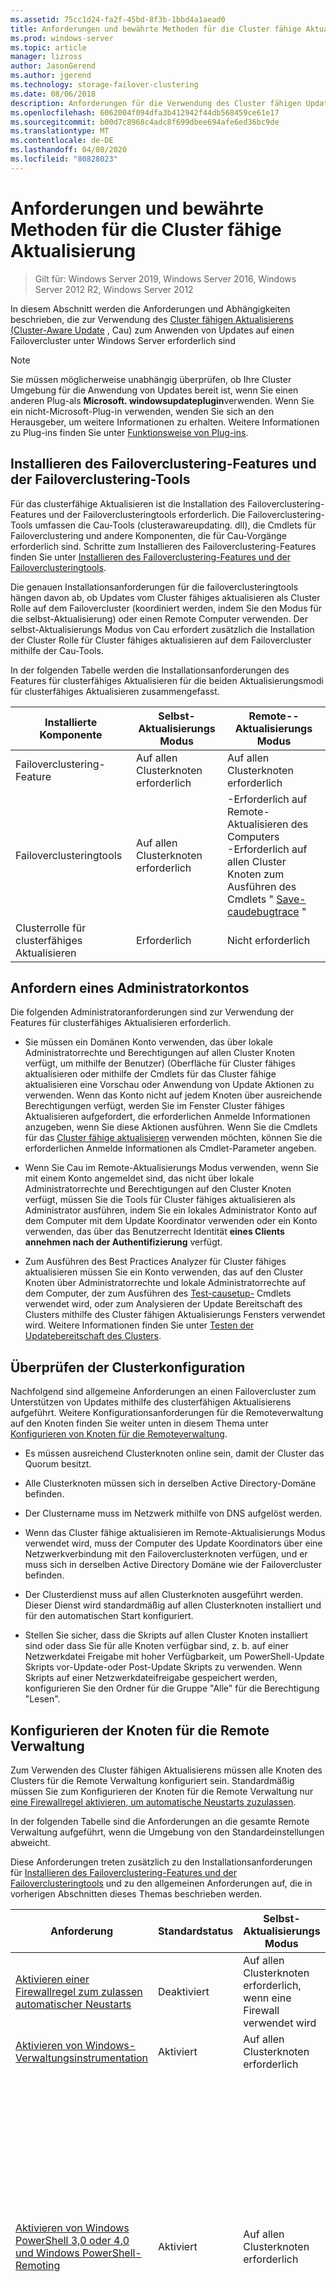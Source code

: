 ```yaml
---
ms.assetid: 75cc1d24-fa2f-45bd-8f3b-1bbd4a1aead0
title: Anforderungen und bewährte Methoden für die Cluster fähige Aktualisierung
ms.prod: windows-server
ms.topic: article
manager: lizross
author: JasonGerend
ms.author: jgerend
ms.technology: storage-failover-clustering
ms.date: 08/06/2018
description: Anforderungen für die Verwendung des Cluster fähigen Updates zum Installieren von Updates auf Clustern, auf denen Windows Server ausgeführt wird.
ms.openlocfilehash: 6062004f094dfa3b412942f44db568459ce61e17
ms.sourcegitcommit: b00d7c8968c4adc8f699dbee694afe6ed36bc9de
ms.translationtype: MT
ms.contentlocale: de-DE
ms.lasthandoff: 04/08/2020
ms.locfileid: "80828023"
---
```

# <a name="cluster-aware-updating-requirements-and-best-practices"></a>Anforderungen und bewährte Methoden für die Cluster fähige Aktualisierung

>Gilt für: Windows Server 2019, Windows Server 2016, Windows Server 2012 R2, Windows Server 2012

In diesem Abschnitt werden die Anforderungen und Abhängigkeiten beschrieben, die zur Verwendung des [Cluster fähigen Aktualisierens (Cluster-Aware Update](cluster-aware-updating.md) , Cau) zum Anwenden von Updates auf einen Failovercluster unter Windows Server erforderlich sind

> [!NOTE]  
> Sie müssen möglicherweise unabhängig überprüfen, ob Ihre Cluster Umgebung für die Anwendung von Updates bereit ist, wenn Sie einen anderen Plug\-als **Microsoft. windowsupdateplugin**verwenden. Wenn Sie ein nicht\-Microsoft-Plug\-in verwenden, wenden Sie sich an den Herausgeber, um weitere Informationen zu erhalten. Weitere Informationen zu Plug\-ins finden Sie unter [Funktionsweise von Plug\-ins](cluster-aware-updating-plug-ins.md).   

## <a name="install-the-failover-clustering-feature-and-the-failover-clustering-tools"></a><a name="BKMK_REQ_CLUS"></a>Installieren des Failoverclustering-Features und der Failoverclustering-Tools  
Für das clusterfähige Aktualisieren ist die Installation des Failoverclustering-Features und der Failoverclusteringtools erforderlich. Die Failoverclustering-Tools umfassen die Cau-Tools \(clusterawareupdating. dll\), die Cmdlets für Failoverclustering und andere Komponenten, die für Cau-Vorgänge erforderlich sind. Schritte zum Installieren des Failoverclustering-Features finden Sie unter [Installieren des Failoverclustering-Features und der Failoverclusteringtools](create-failover-cluster.md#install-the-failover-clustering-feature).  

Die genauen Installationsanforderungen für die failoverclusteringtools hängen davon ab, ob Updates vom Cluster fähiges aktualisieren als Cluster Rolle auf dem Failovercluster \(koordiniert werden, indem Sie den Modus für die selbst\-Aktualisierung\) oder einen Remote Computer verwenden. Der selbst\-Aktualisierungs Modus von Cau erfordert zusätzlich die Installation der Cluster Rolle für Cluster fähiges aktualisieren auf dem Failovercluster mithilfe der Cau-Tools.    

In der folgenden Tabelle werden die Installationsanforderungen des Features für clusterfähiges Aktualisieren für die beiden Aktualisierungsmodi für clusterfähiges Aktualisieren zusammengefasst.  

|Installierte Komponente|Selbst\-Aktualisierungs Modus|Remote\--Aktualisierungs Modus|  
|-----------------------|-----------------------|-------------------------|  
|Failoverclustering-Feature|Auf allen Clusterknoten erforderlich|Auf allen Clusterknoten erforderlich|  
|Failoverclusteringtools|Auf allen Clusterknoten erforderlich|-Erforderlich auf Remote\-Aktualisieren des Computers<br />-Erforderlich auf allen Cluster Knoten zum Ausführen des Cmdlets " [Save-caudebugtrace](https://docs.microsoft.com/powershell/module/clusterawareupdating/Save-CauDebugTrace?view=win10-ps) "|  
|Clusterrolle für clusterfähiges Aktualisieren|Erforderlich|Nicht erforderlich|  

## <a name="obtain-an-administrator-account"></a>Anfordern eines Administratorkontos  
Die folgenden Administratoranforderungen sind zur Verwendung der Features für clusterfähiges Aktualisieren erforderlich.  

-   Sie müssen ein Domänen Konto verwenden, das über lokale Administratorrechte und Berechtigungen auf allen Cluster Knoten verfügt, um mithilfe der Benutzer\) \(Oberfläche für Cluster fähiges aktualisieren oder mithilfe der Cmdlets für das Cluster fähige aktualisieren eine Vorschau oder Anwendung von Update Aktionen zu verwenden. Wenn das Konto nicht auf jedem Knoten über ausreichende Berechtigungen verfügt, werden Sie im Fenster Cluster fähiges Aktualisieren aufgefordert, die erforderlichen Anmelde Informationen anzugeben, wenn Sie diese Aktionen ausführen. Wenn Sie die Cmdlets für das [Cluster fähige aktualisieren](https://docs.microsoft.com/powershell/module/clusterawareupdating/?view=win10-ps) verwenden möchten, können Sie die erforderlichen Anmelde Informationen als Cmdlet-Parameter angeben.  

-   Wenn Sie Cau im Remote\-Aktualisierungs Modus verwenden, wenn Sie mit einem Konto angemeldet sind, das nicht über lokale Administratorrechte und Berechtigungen auf den Cluster Knoten verfügt, müssen Sie die Tools für Cluster fähiges aktualisieren als Administrator ausführen, indem Sie ein lokales Administrator Konto auf dem Computer mit dem Update Koordinator verwenden oder ein Konto verwenden, das über das Benutzerrecht Identität **eines Clients annehmen nach der Authentifizierung** verfügt. 

-   Zum Ausführen des Best Practices Analyzer für Cluster fähiges aktualisieren müssen Sie ein Konto verwenden, das auf den Cluster Knoten über Administratorrechte und lokale Administratorrechte auf dem Computer, der zum Ausführen des [Test-causetup-](https://docs.microsoft.com/powershell/module/clusterawareupdating/Test-CauSetup?view=win10-ps) Cmdlets verwendet wird, oder zum Analysieren der Update Bereitschaft des Clusters mithilfe des Cluster fähigen Aktualisierungs Fensters verwendet wird. Weitere Informationen finden Sie unter [Testen der Updatebereitschaft des Clusters](#BKMK_BPA).  

## <a name="verify-the-cluster-configuration"></a>Überprüfen der Clusterkonfiguration  
Nachfolgend sind allgemeine Anforderungen an einen Failovercluster zum Unterstützen von Updates mithilfe des clusterfähigen Aktualisierens aufgeführt. Weitere Konfigurationsanforderungen für die Remoteverwaltung auf den Knoten finden Sie weiter unten in diesem Thema unter [Konfigurieren von Knoten für die Remoteverwaltung](#BKMK_NODE_CONFIG).  

-   Es müssen ausreichend Clusterknoten online sein, damit der Cluster das Quorum besitzt.  

-   Alle Clusterknoten müssen sich in derselben Active Directory-Domäne befinden.  

-   Der Clustername muss im Netzwerk mithilfe von DNS aufgelöst werden.  

-   Wenn das Cluster fähige aktualisieren im Remote\-Aktualisierungs Modus verwendet wird, muss der Computer des Update Koordinators über eine Netzwerkverbindung mit den Failoverclusterknoten verfügen, und er muss sich in derselben Active Directory Domäne wie der Failovercluster befinden.  

-   Der Clusterdienst muss auf allen Clusterknoten ausgeführt werden. Dieser Dienst wird standardmäßig auf allen Clusterknoten installiert und für den automatischen Start konfiguriert.  

-   Stellen Sie sicher, dass die Skripts auf allen Cluster Knoten installiert sind oder dass Sie für alle Knoten verfügbar sind, z. b. auf einer Netzwerkdatei Freigabe mit hoher Verfügbarkeit, um PowerShell-Update Skripts vor\-Update-oder Post\-Update Skripts zu verwenden. Wenn Skripts auf einer Netzwerkdateifreigabe gespeichert werden, konfigurieren Sie den Ordner für die Gruppe "Alle" für die Berechtigung "Lesen".  

## <a name="configure-the-nodes-for-remote-management"></a><a name="BKMK_NODE_CONFIG"></a>Konfigurieren der Knoten für die Remote Verwaltung  
Zum Verwenden des Cluster fähigen Aktualisierens müssen alle Knoten des Clusters für die Remote Verwaltung konfiguriert sein. Standardmäßig müssen Sie zum Konfigurieren der Knoten für die Remote Verwaltung nur [eine Firewallregel aktivieren, um automatische Neustarts zuzulassen](#BKMK_FW). 

In der folgenden Tabelle sind die Anforderungen an die gesamte Remote Verwaltung aufgeführt, wenn die Umgebung von den Standardeinstellungen abweicht.

Diese Anforderungen treten zusätzlich zu den Installationsanforderungen für [Installieren des Failoverclustering-Features und der Failoverclusteringtools](#BKMK_REQ_CLUS) und zu den allgemeinen Anforderungen auf, die in vorherigen Abschnitten dieses Themas beschrieben werden.  

|Anforderung|Standardstatus|Selbst\-Aktualisierungs Modus|Remote\--Aktualisierungs Modus|  
|---------------|---|-----------------------|-------------------------|  
|[Aktivieren einer Firewallregel zum zulassen automatischer Neustarts](#BKMK_FW)|Deaktiviert|Auf allen Clusterknoten erforderlich, wenn eine Firewall verwendet wird|Auf allen Clusterknoten erforderlich, wenn eine Firewall verwendet wird|  
|[Aktivieren von Windows-Verwaltungsinstrumentation](#BKMK_WMI)|Aktiviert|Auf allen Clusterknoten erforderlich|Auf allen Clusterknoten erforderlich|  
|[Aktivieren von Windows PowerShell 3,0 oder 4,0 und Windows PowerShell-Remoting](#BKMK_PS)|Aktiviert|Auf allen Clusterknoten erforderlich|Auf allen Clusterknoten muss Folgendes ausgeführt werden:<p>-Das [Save-caudebugtrace](https://docs.microsoft.com/powershell/module/clusterawareupdating/Save-CauDebugTrace?view=win10-ps) -Cmdlet<br />-PowerShell Pre\-Update-und Post\-Update Skripts während einer Update Laufzeit<br />-Tests der Update Bereitschaft des Clusters mithilfe des Cluster fähigen Aktualisierungs Fensters oder des Windows PowerShell-Cmdlets " [Test\-causetup](https://docs.microsoft.com/powershell/module/clusterawareupdating/Test-CauSetup?view=win10-ps) "|  
|[Installieren von .NET Framework 4,6 oder 4,5](#BKMK_NET)|Aktiviert|Auf allen Clusterknoten erforderlich|Auf allen Clusterknoten muss Folgendes ausgeführt werden:<p>-Das [Save-caudebugtrace](https://docs.microsoft.com/powershell/module/clusterawareupdating/Save-CauDebugTrace?view=win10-ps) -Cmdlet<br />-PowerShell Pre\-Update-und Post\-Update Skripts während einer Update Laufzeit<br />-Tests der Update Bereitschaft des Clusters mithilfe des Cluster fähigen Aktualisierungs Fensters oder des Windows PowerShell-Cmdlets " [Test\-causetup](https://docs.microsoft.com/powershell/module/clusterawareupdating/Test-CauSetup?view=win10-ps) "|  

### <a name="enable-a-firewall-rule-to-allow-automatic-restarts"></a><a name="BKMK_FW"></a>Aktivieren einer Firewallregel zum zulassen automatischer Neustarts  
Um automatische Neustarts nach dem Anwenden von Updates zuzulassen \(wenn die Installation eines Updates einen Neustart erfordert\), wenn die Windows-Firewall oder eine nicht\-Microsoft-Firewall auf den Cluster Knoten verwendet wird, muss auf jedem Knoten, der folgenden Datenverkehr zulässt, eine Firewallregel aktiviert werden:  

-   Protokoll: TCP  

-   Richtung: Eingehend  

-   Programm: wininit.exe  

-   Ports: Dynamische RPC-Ports  

-   Profil: Domäne  

Wenn die Windows-Firewall auf den Clusterknoten verwendet wird, können Sie dazu die Regelgruppe **Remotecomputer herunterfahren** der Windows-Firewall auf den einzelnen Clusterknoten aktivieren. Wenn Sie das Fenster für die Cluster fähige Aktualisierung zum Anwenden von Updates und zum Konfigurieren der Optionen für die selbst\-Aktualisierung verwenden, wird die Regelgruppe **Remote Computer herunter** fahren der Windows-Firewall automatisch auf den einzelnen Cluster Knoten aktiviert.  

> [!NOTE]  
> Die Regelgruppe **Remote Shutdown** der Windows-Firewall kann nicht aktiviert werden, wenn sie mit Gruppenrichtlinieneinstellungen in Konflikt steht, die für die Windows-Firewall konfiguriert sind.    

Die Firewallregelgruppe **Remote Shutdown** wird auch durch Angeben des **– enablefirewallrules** -Parameters aktiviert, wenn die folgenden Cmdlets für Cluster fähiges aktualisieren ausgeführt werden: [Add-cauclusterrole](https://docs.microsoft.com/powershell/module/clusterawareupdating/Add-CauClusterRole?view=win10-ps), [Aufruf-caurun](https://docs.microsoft.com/powershell/module/clusterawareupdating/Invoke-CauRun?view=win10-ps)und [setcauclusterrole](https://docs.microsoft.com/powershell/module/clusterawareupdating/Set-CauClusterRole?view=win10-ps).  

Das folgende PowerShell-Beispiel zeigt eine zusätzliche Methode zum Aktivieren automatischer Neustarts auf einem Cluster Knoten.  

```PowerShell  
Set-NetFirewallRule -Group "@firewallapi.dll,-36751" -Profile Domain -Enabled true  
```  

### <a name="enable-windows-management-instrumentation-wmi"></a><a name="BKMK_WMI"></a>Windows-Verwaltungsinstrumentation aktivieren (WMI) 
Alle Cluster Knoten müssen mit Windows-Verwaltungsinstrumentation \(WMI-\)für die Remote Verwaltung konfiguriert werden. Dieses Verhalten ist standardmäßig aktiviert.  

Gehen Sie wie folgt vor, um die Remoteverwaltung manuell zu aktivieren:  

1.  Starten Sie in der Konsole "Dienste" den Dienst **Windows-Remoteverwaltung**, und legen Sie für den Starttyp **Automatisch** fest.  

2.  Führen Sie das [Set-wsmanquickconfig-](https://docs.microsoft.com/powershell/module/Microsoft.WsMan.Management/Set-WSManQuickConfig?view=powershell-6) Cmdlet aus, oder führen Sie den folgenden Befehl an einer Eingabeaufforderung mit erhöhten Rechten aus:  

    ```PowerShell  
    winrm quickconfig -q  
    ```  

Zur Unterstützung von WMI-Remoting muss die eingehende Firewallregel für **Windows-Remoteverwaltung \(http\-in\)** auf jedem Knoten aktiviert sein, wenn die Windows-Firewall auf den Cluster Knoten verwendet wird.  Diese Regel ist standardmäßig aktiviert.  

### <a name="enable-windows-powershell-and-windows-powershell-remoting"></a><a name="BKMK_PS"></a>Aktivieren von Windows PowerShell und Windows PowerShell-Remoting  
PowerShell muss installiert und aktiviert sein, damit Remote Befehle auf allen Cluster Knoten ausgeführt werden können, um den selbst\-Aktualisierungs Modus und bestimmte Cau-Features im Remote\-Aktualisierungs Modus zu aktivieren. PowerShell ist standardmäßig installiert und für Remoting aktiviert.  

Verwenden Sie eine der folgenden Methoden, um PowerShell-Remoting zu aktivieren:  

-   Führen Sie das Cmdlet [enable-psremoting](https://docs.microsoft.com/powershell/module/Microsoft.PowerShell.Core/Enable-PSRemoting) aus.  

-   Konfigurieren Sie eine Domänen\-Ebene Gruppenrichtlinie Einstellung für Windows-Remoteverwaltung \(WinRM-\).  

Weitere Informationen zum Aktivieren von PowerShell-Remoting finden Sie unter [Informationen zu Remote Anforderungen](https://docs.microsoft.com/powershell/module/microsoft.powershell.core/about/about_remote_requirements?view=powershell-6).  

### <a name="install-net-framework-46-or-45"></a><a name="BKMK_NET"></a>Installieren von .NET Framework 4,6 oder 4,5  
Um den selbst\-Aktualisierungs Modus und bestimmte Cau-Features im Remote\-Aktualisierungs Modus zu aktivieren, muss .NET Framework 4,6 oder .NET Framework 4,5 (auf Windows Server 2012 R2) auf allen Cluster Knoten installiert sein. Standardmäßig ist .NET Framework installiert.  

Verwenden Sie den folgenden Befehl, um .NET Framework 4,6 (oder 4,5) mithilfe von PowerShell zu installieren, wenn er nicht bereits installiert ist:

```PowerShell
Install-WindowsFeature -Name NET-Framework-45-Core
```

## <a name="best-practices-recommendations-for-using-cluster-aware-updating"></a><a name="BKMK_BEST_PRAC"></a>Empfehlungen zu bewährten Methoden für die Verwendung des Cluster fähigen Updates 

### <a name="recommendations-for-applying-microsoft-updates"></a><a name="BKMK_BP_WUA"></a>Empfehlungen zum Anwenden von Microsoft-Updates

Wenn Sie mit der Verwendung von Cau zum Anwenden von Updates mit dem Standard-Plug\-von **Microsoft. windowsupdateplugin** in in einem Cluster beginnen, wird empfohlen, keine anderen Methoden zum Installieren von Software Updates von Microsoft auf den Cluster Knoten zu verwenden.  

> [!CAUTION]  
> Das Kombinieren von Cau mit Methoden zum automatischen Aktualisieren einzelner Knoten \(nach einem festgelegten Zeitplan\) kann zu unvorhersehbaren Ergebnissen führen, einschließlich Dienstunterbrechungen und ungeplanter Ausfallzeiten.  

Es wird empfohlen, diese Richtlinien zu befolgen:  

-   Um die besten Ergebnisse zu erzielen, empfiehlt es sich, dass Sie Einstellungen auf dem Clusterknoten für die automatische Aktualisierung deaktivieren, z. B. über die Einstellungen für automatische Updates in der Systemsteuerung oder über die Einstellungen, die mithilfe der Gruppenrichtlinie konfiguriert werden.  

    > [!CAUTION]  
    > Die automatische Installation von Updates auf den Clusterknoten kann die Installation von Updates durch clusterfähiges Aktualisieren beeinträchtigen und somit beim clusterfähigen Aktualisieren zu Fehlern führen.  

    Die folgenden Einstellungen für automatische Updates sind (sofern erforderlich) mit dem clusterfähigen Aktualisieren kompatibel, da der Administrator die zeitliche Abfolge der Updateinstallation steuern kann.  

    -   Einstellungen zur Benachrichtigung vor dem Herunterladen von Updates und zur Benachrichtigung vor der Installation  

    -   Einstellungen zum automatischen Herunterladen von Updates und zur Benachrichtigung vor der Installation  

    Wenn die Option "Automatische Updates" Updates jedoch zur selben Zeit wie eine Updateausführung für clusterfähiges Aktualisieren herunterlädt, kann die Updateausführung möglicherweise länger dauern.  

-   Konfigurieren Sie kein Update System wie z. b. Windows Server Update Services \(WSUS-\), um Updates automatisch \(auf einem festgelegten Zeitplan\) auf Cluster Knoten anzuwenden.  

-   Alle Clusterknoten müssen einheitlich für die Verwendung derselben Updatequelle konfiguriert sein, z. B. WSUS-Server, Windows-Update oder Microsoft Update.  

-   Schließen Sie Clusterknoten von allen erforderlichen oder automatischen Updates aus, wenn Sie Softwareupdates mithilfe eines Konfigurationsverwaltungssystems auf Computer im Netzwerk anwenden. Beispiele für Konfigurations Verwaltungssysteme sind Microsoft Endpoint Configuration Manager und Microsoft System Center Virtual Machine Manager 2008.  

-   Wenn z. b. interne Software Verteilungs Server \(, die\) zum Speichern und Bereitstellen der Updates verwendet werden, müssen Sie sicherstellen, dass die genehmigten Updates für die Cluster Knoten von diesen Servern korrekt identifiziert werden.  

#### <a name="apply-microsoft-updates-in-branch-office-scenarios"></a><a name="BKMK_PROXY"></a>Anwenden von Microsoft-Updates in Zweigstellen Szenarios  
Wenn Sie in bestimmten Filialszenarien Microsoft-Updates über Microsoft Update oder Windows Update auf Clusterknoten herunterladen möchten, müssen Sie möglicherweise auf jedem Knoten Proxyeinstellungen für das lokale Systemkonto konfigurieren. Dies kann z. B. erforderlich sein, wenn die Filialcluster auf Microsoft Update oder Windows Update zugreifen, um Updates mithilfe eines lokalen Proxyservers herunterzuladen.  

Konfigurieren Sie bei Bedarf die WinHTTP-Proxy Einstellungen auf den einzelnen Knoten, um einen lokalen Proxy Server anzugeben und lokale Adress Ausnahmen \(d. h. eine Umgehungs Liste für lokale Adressen\)zu konfigurieren. Dazu können Sie den folgenden Befehl an einer Eingabeaufforderung mit erhöhten Rechten auf den einzelnen Clusterknoten ausführen:  

```  
netsh winhttp set proxy <ProxyServerFQDN >:<port> "<local>"  
```  

Dabei ist <*proxyserverfqdn*> der voll qualifizierte Domänen Name für den Proxy Server und <*Port*> ist der Port, über den die Kommunikation stattfinden soll (normalerweise Port 443).  

Geben Sie beispielsweise den folgenden Befehl ein, um die WinHTTP-Proxy Einstellungen für das lokale System Konto anzugeben, in dem der Proxy Server *MyProxy.contoso.com*mit Port 443 und lokale Adress Ausnahmen angegeben ist:  

```  
netsh winhttp set proxy MyProxy.CONTOSO.com:443 "<local>"  
```  

### <a name="recommendations-for-using-the-microsofthotfixplugin"></a><a name="BKMK_BP_HF"></a>Empfehlungen für die Verwendung von Microsoft. hotfixplugin  

-   Es wird empfohlen, dass Sie Berechtigungen im Hotfixstammordner und in der Hotfixkonfigurationsdatei konfigurieren, um den Schreibzugriff nur auf lokale Administratoren auf den Computer zu beschränken, die zum Speichern dieser Dateien verwendet werden. Dadurch können Manipulationen an diesen Dateien durch nicht berechtigte Benutzer verhindert werden, die die Funktionalität des Failoverclusters beeinträchtigen könnten, wenn Hotfixes angewendet werden.  

-   Um die Datenintegrität für den Server Message Block \(SMB-\) Verbindungen sicherzustellen, die für den Zugriff auf den hotfixstamm Ordner verwendet werden, sollten Sie die SMB-Verschlüsselung im freigegebenen SMB-Ordner konfigurieren, sofern dies möglich ist. **Microsoft.HotfixPlugin** erfordert, dass die SMB-Signatur oder SMB-Verschlüsselung konfiguriert ist, um die Datenintegrität für SMB-Verbindungen sicherzustellen. 

    Weitere Informationen finden Sie unter [Einschränken des Zugriffs auf den hotfixstamm Ordner und die hotfixkonfigurationsdatei](cluster-aware-updating-plug-ins.md#BKMK_ACL).

### <a name="additional-recommendations"></a>Weitere Empfehlungen  

-   Um Konflikte mit einer Updateausführung für clusterfähiges Aktualisieren zu vermeiden, die möglicherweise für den gleichen Zeitpunkt vorgesehen sind, planen Sie während der geplanten Wartungszeitfenster keine Kennwortänderungen für Clusternamenobjekte und virtuelle Computerobjekte.  

-   Sie sollten die entsprechenden Berechtigungen für Pre\-Update und Post\-Update-Skripts festlegen, die in freigegebenen Netzwerk Ordnern gespeichert werden, um mögliche Manipulationen an diesen Dateien durch nicht autorisierte Benutzer zu verhindern.  

-   Zum Konfigurieren von Cau im selbst\-Aktualisierungs Modus muss ein virtuelles Computer Objekt \(VCO\) für die Cluster Rolle für Cluster fähiges aktualisieren in Active Directory erstellt werden. Dieses Objekt kann durch das clusterfähige Aktualisieren automatisch zu dem Zeitpunkt erstellt werden, zu dem die Clusterrolle für clusterfähiges Aktualisieren hinzugefügt wird, wenn der Failovercluster über die entsprechenden Berechtigungen verfügt. Aufgrund der Sicherheitsrichtlinien in einigen Organisationen ist es möglicherweise erforderlich, das Objekt in Active Directory vorab bereitzustellen. Das entsprechende Verfahren hierfür finden Sie unter [Schritte für die Vorabbereitstellung eines Kontos für eine Clusterrolle](https://docs.microsoft.com/previous-versions/windows/it-pro/windows-server-2008-R2-and-2008/cc731002\(v=ws.10\)#steps-for-prestaging-the-cluster-name-account).  

-   Sie können Profile für die Updateausführung erstellen, um Updateausführungseinstellungen für verschiedene Failovercluster mit ähnlichen Aktualisierungsanforderungen in der IT-Organisation zu speichern und wiederzuverwenden. In Abhängigkeit vom Aktualisierungsmodus können Sie die Updateausführungsprofile zusätzlich auf einer Dateifreigabe speichern und verwalten, auf die alle Remotecomputer für den Updatekoordinator oder die Failovercluster zugreifen können. Weitere Informationen finden Sie unter [Erweiterte Optionen und Update Lauf Profile für Cau](cluster-aware-updating-options.md).  

## <a name="test-cluster-updating-readiness"></a><a name="BKMK_BPA"></a>Testen der Update Bereitschaft des Clusters  
Sie können das Cau-Best Practices Analyzer \(BPA-\) Modell ausführen, um zu testen, ob ein Failovercluster und die Netzwerkumgebung viele der Anforderungen erfüllen, damit Software Updates von Cau angewendet werden. Viele der Tests prüfen die Umgebung auf die Bereitschaft zur Anwendung von Microsoft-Updates mithilfe des Standard-Plug\-in, **Microsoft. windowsupdateplugin**.  

> [!NOTE]  
> Möglicherweise müssen Sie unabhängig prüfen, ob Ihre Cluster Umgebung für die Anwendung von Software Updates bereit ist, indem Sie eine Plug\-in einem anderen als **Microsoft. windowsupdateplugin**verwenden. Wenn Sie ein nicht\-Microsoft-Plug\-in verwenden, wie z. b. einen von Ihrem Hardwarehersteller bereitgestellten, wenden Sie sich an den Verleger, um weitere Informationen zu erhalten.  

Zum Ausführen des Best Practices Analyzer (BPA) haben Sie die folgenden beiden Möglichkeiten:  

1.  Wählen Sie in der Konsole für clusterfähiges Aktualisieren die Option **Vorbereitung auf das Clusterupdate analysieren** aus. Nachdem der BPA die Bereitschafts Tests abgeschlossen hat, wird ein Testbericht angezeigt. Wenn auf den Clusterknoten Probleme aufgetreten sind, werden die bestimmten Probleme und die betroffenen Knoten identifiziert, damit Sie entsprechende Korrekturmaßnahmen ergreifen können. Diese Tests können einige Minuten dauern.  

2.  Führen Sie das [Test-causetup-](https://docs.microsoft.com/powershell/module/clusterawareupdating/Test-CauSetup) Cmdlet aus. Sie können das Cmdlet auf einem lokalen Computer oder einem Remote Computer ausführen, auf dem das Failoverclustering-Modul für Windows PowerShell (Teil der Failoverclustering-Tools) installiert ist. Sie können das Cmdlet auch auf einem Knoten des Failoverclusters ausführen.  

> [!NOTE]  
> -   Sie müssen ein Konto verwenden, das auf den Cluster Knoten über Administratorrechte und lokale Administratorrechte auf dem Computer verfügt, der zum Ausführen des **Test\-causetup** -Cmdlets oder zum Analysieren der Update Bereitschaft des Clusters mithilfe des Cluster fähigen Aktualisierungs Fensters verwendet wird. Zum Ausführen der Tests mithilfe des Cluster fähigen Aktualisierungs Fensters müssen Sie auf dem Computer mit den erforderlichen Anmelde Informationen angemeldet sein.  
> -   Bei den Tests wird angenommen, dass die Tools für clusterfähiges Aktualisieren, die zum Anzeigen einer Updatevorschau oder zum Anwenden von Updates verwendet werden, auf demselben Computer und mit denselben Anmeldeinformationen ausgeführt werden, die zum Testen der Updatebereitschaft des Clusters verwendet werden.  

> [!IMPORTANT]  
> Es wird dringend empfohlen, dass Sie die Cluster in den folgenden Situationen auf die Updatebereitschaft testen:  
>   
> -   Bevor Sie das clusterfähige Aktualisieren zum ersten Mal zum Anwenden von Softwareupdates verwenden können.  
> -   Nachdem Sie einen Knoten zum Cluster hinzugefügt oder andere Hardwareänderungen am Cluster vorgenommen haben, die die Ausführung des Assistenten zum Überprüfen von Clustern erfordern.  
> -   Nachdem Sie eine Update Quelle geändert haben, oder ändern Sie die Update Einstellungen oder-Konfigurationen \(anderen als Cau-\), die sich auf die Anwendung von Updates auf den Knoten auswirken können.  

### <a name="tests-for-cluster-updating-readiness"></a>Tests für die Updatebereitschaft des Clusters  
In der folgenden Tabelle sind die Tests für die Updatebereitschaft des Clusters, einige allgemeine Probleme sowie Schritte zur Behebung dieser Probleme aufgeführt.  


|                                                      Test                                                      |                                                                                                                                               Mögliche Probleme und Auswirkungen                                                                                                                                               |                                                                                                                                                                                         Lösungsschritte                                                                                                                                                                                         |
|----------------------------------------------------------------------------------------------------------------|-------------------------------------------------------------------------------------------------------------------------------------------------------------------------------------------------------------------------------------------------------------------------------------------------------------------------|--------------------------------------------------------------------------------------------------------------------------------------------------------------------------------------------------------------------------------------------------------------------------------------------------------------------------------------------------------------------------------------------------|
|                                     Der Failovercluster muss verfügbar sein.                                     |                                                                                       Der Failoverclustername kann nicht aufgelöst werden oder der Zugriff ist auf mindestens einen Clusterknoten nicht möglich. Der BPA kann die Clusterbereitschaftstests nicht ausführen.                                                                                        |                                                                   -Überprüfen Sie die Schreibweise des Namens des Clusters, der während der BPA-Laufzeit angegeben wurde.<br />-Stellen Sie sicher, dass alle Knoten des Clusters online sind und ausgeführt werden.<br />-Überprüfen Sie, ob der Konfigurationsüberprüfungs-Assistent erfolgreich auf dem Failovercluster ausgeführt werden kann.                                                                    |
|                    Die Failoverclusterknoten müssen über die Windows-Verwaltungsinstrumentation (WMI) für die Remoteverwaltung aktiviert sein.                    |                                                Mindestens ein Failoverclusterknoten ist nicht mit Windows-Verwaltungsinstrumentation \(WMI-\)für die Remote Verwaltung aktiviert. Die Clusterknoten können nicht über das clusterfähige Aktualisieren aktualisiert werden, wenn die Knoten nicht für die Remoteverwaltung konfiguriert sind.                                                 |                                                                                                  Stellen Sie sicher, dass alle Failoverclusterknoten über die WMI für die Remoteverwaltung aktiviert wurden. Weitere Informationen finden Sie in diesem Thema unter [Konfigurieren der Knoten für die Remoteverwaltung](#BKMK_NODE_CONFIG).                                                                                                   |
|                      PowerShell-Remoting muss auf jedem Failoverclusterknoten aktiviert werden.                       |                                                           PowerShell ist nicht installiert oder nicht für das Remoting auf mindestens einem Failoverclusterknoten aktiviert. Cau kann nicht für den selbst\-Aktualisierungs Modus konfiguriert werden oder bestimmte Features im Remote\-Aktualisierungs Modus verwenden.                                                            |                                                                                             Stellen Sie sicher, dass PowerShell auf allen Cluster Knoten installiert und für das Remoting aktiviert ist.<p>Weitere Informationen finden Sie in diesem Thema unter [Konfigurieren der Knoten für die Remoteverwaltung](#BKMK_NODE_CONFIG).                                                                                             |
|                                            Failoverclusterversion                                            |                                                                            Mindestens ein Knoten im Failovercluster wird nicht unter Windows Server 2016, Windows Server 2012 R2 oder Windows Server 2012 ausgeführt. Der Failovercluster kann nicht mithilfe des clusterfähigen Aktualisierens aktualisiert werden.                                                                             |                                                                   Vergewissern Sie sich, dass der während der BPA-Ausführung angegebene Failovercluster unter Windows Server 2016, Windows Server 2012 R2 oder Windows Server 2012 ausgeführt wird.<p>Weitere Informationen finden Sie in diesem Thema unter [Überprüfen der Clusterkonfiguration](#BKMK_REQ_CLUS).                                                                   |
| Die erforderlichen Versionen von .NET Framework und Windows PowerShell müssen auf allen Failoverclusterknoten installiert werden. |                                                                                              .NET Framework 4,6, 4,5 oder Windows PowerShell ist auf mindestens einem Cluster Knoten nicht installiert. Möglicherweise funktionieren einige Features für das clusterfähige Aktualisieren nicht.                                                                                              |                                                                            Stellen Sie sicher, dass .NET Framework 4,6 oder 4,5 und Windows PowerShell auf allen Cluster Knoten installiert sind, sofern diese erforderlich sind.<p>Weitere Informationen finden Sie in diesem Thema unter [Konfigurieren der Knoten für die Remoteverwaltung](#BKMK_NODE_CONFIG).                                                                             |
|                           Der Clusterdienst muss auf allen Clusterknoten ausgeführt werden.                           |                                                                                                            Der Clusterdienst wird auf mindestens einem Knoten nicht ausgeführt. Der Failovercluster kann nicht mithilfe des clusterfähigen Aktualisierens aktualisiert werden.                                                                                                             |                        -Stellen Sie sicher, dass die Clusterdienst \(ClusSvc-\) auf allen Knoten im Cluster gestartet wird und für den automatischen Start konfiguriert ist.<br />-Überprüfen Sie, ob der Konfigurationsüberprüfungs-Assistent erfolgreich auf dem Failovercluster ausgeführt werden kann.<p>Weitere Informationen finden Sie in diesem Thema unter [Überprüfen der Clusterkonfiguration](#BKMK_REQ_CLUS).                         |
|     Automatische Updates dürfen nicht für die automatische Installation von Updates auf beliebigen Failoverclusterknoten konfiguriert werden.     |                                           Auf mindestens einem Failoverclusterknoten sind automatische Updates für die automatische Installation von Microsoft-Updates auf diesem Knoten konfiguriert. Die Kombination des clusterfähigen Aktualisierens mit anderen Aktualisierungsmethoden kann zu ungeplanter Downtime oder zu unvorhergesehenen Ergebnissen führen.                                            |                                                     Wenn die Windows Update-Funktionalität auf mindestens einem Clusterknoten für automatische Updates konfiguriert ist, stellen Sie sicher, dass automatische Updates nicht für die automatische Installation von Updates konfiguriert sind.<p>Weitere Informationen finden Sie unter [Empfehlungen zum Anwenden von Microsoft-Updates](#BKMK_BP_WUA).                                                     |
|                          Die Failoverclusterknoten müssen dieselbe Updatequelle verwenden.                          |                                                    Mindestens ein Failoverclusterknoten ist für die Verwendung einer Updatequelle für Microsoft-Updates konfiguriert, die sich von den restlichen Knoten unterscheidet. Die Updates werden möglicherweise nicht einheitlich über das clusterfähige Aktualisieren auf die Clusterknoten angewendet.                                                    |                                                                        Stellen Sie sicher, dass alle Clusterknoten für die Verwendung derselben Updatequelle konfiguriert sind, z. B. WSUS-Server, Windows-Update oder Microsoft Update.<p>Weitere Informationen finden Sie unter [Empfehlungen zum Anwenden von Microsoft-Updates](#BKMK_BP_WUA).                                                                         |
|       Eine Firewallregel, die das Remoteherunterfahren gestattet, muss auf jedem Knoten im Failovercluster aktiviert werden.       |                 Mindestens ein Failoverclusterknoten verfügt nicht über eine aktivierte Firewallregel, die das Remoteherunterfahren gestattet, oder eine Gruppenrichtlinieneinstellung verhindert, dass diese Regel aktiviert wird. Eine Updateausführung, die Updates anwendet, die einen automatischen Neustart der Knoten erfordern, wurde möglicherweise nicht ordnungsgemäß beendet.                  |                                                                    Wenn die Windows-Firewall oder eine nicht\-Microsoft-Firewall auf den Cluster Knoten verwendet wird, konfigurieren Sie eine Firewallregel, die das Remote Herunterfahren zulässt.<p>Weitere Informationen finden Sie in diesem Thema unter [Aktivieren einer Firewallregel zum Zulassen automatischer Neustarts](#BKMK_FW).                                                                    |
|          Die Proxyservereinstellung muss auf jedem Failoverclusterknoten auf einen lokalen Proxyserver festgelegt werden.          |                             Mindestens ein Failoverclusterknoten weist eine fehlerhafte Proxyserverkonfiguration auf.<p>Wenn ein lokaler Proxyserver verwendet wird, muss die Proxyservereinstellung auf den einzelnen Knoten ordnungsgemäß konfiguriert werden, damit der Cluster auf Microsoft Update oder Windows Update zugreifen kann.                              |                                            Stellen Sie sicher, dass die WinHTTP-Proxyeinstellungen auf allen Clusterknoten auf einem lokalen Proxyserver eingestellt sind, wenn dies erforderlich ist. Wenn in Ihrer Umgebung kein Proxyserver verwendet wird, kann diese Warnung ignoriert werden.<p>Weitere Informationen finden Sie in diesem Thema unter [Anwenden von Updates in Filialszenarien](#BKMK_PROXY).                                            |
|        Die Cluster Rolle für Cluster fähiges aktualisieren muss auf dem Failovercluster installiert werden, um den selbst\-Aktualisierungs Modus zu aktivieren.        |                                                                                                   Die Clusterrolle für clusterfähiges Aktualisieren ist auf diesem Failovercluster nicht installiert. Diese Rolle ist für die selbst\-Aktualisierung von Clustern erforderlich.                                                                                                   |      Fügen Sie die Cluster Rolle für Cluster fähiges aktualisieren auf dem Failovercluster mit einer der folgenden Methoden hinzu, um das Cluster fähige aktualisieren im selbst\-Aktualisierungs Modus zu verwenden:<p>-Führen Sie das PowerShell-Cmdlet [Add-cauclusterrole](https://docs.microsoft.com/powershell/module/clusterawareupdating/Add-CauClusterRole) aus.<br />-Wählen Sie im Fenster Cluster fähiges aktualisieren die **Option Cluster selbst\-Aktualisierungs Optionen konfigurieren** aus.      |
|         Die Cluster Rolle für Cluster fähiges aktualisieren muss auf dem Failovercluster aktiviert werden, um den selbst\-Aktualisierungs Modus zu aktivieren.         | Die Clusterrolle für clusterfähiges Aktualisieren ist deaktiviert. Die Cluster Rolle für Cluster fähiges aktualisieren ist z. b. nicht installiert oder wurde mithilfe des PowerShell-Cmdlets [\-cauclusterrole deaktivieren](https://docs.microsoft.com/powershell/module/clusterawareupdating/Disable-CauClusterRole) deaktiviert. Diese Rolle ist für die selbst\-Aktualisierung von Clustern erforderlich. | Aktivieren Sie die Cluster Rolle für Cluster fähiges aktualisieren auf diesem Failovercluster mit einer der folgenden Methoden, um das Cluster fähige aktualisieren im selbst\-Aktualisierungs Modus zu verwenden:<p>-Führen Sie das PowerShell-Cmdlet [enable-cauclusterrole](https://docs.microsoft.com/powershell/module/clusterawareupdating/Enable-CauClusterRole) aus.<br />-Wählen Sie im Fenster Cluster fähiges aktualisieren die **Option Cluster selbst\-Aktualisierungs Optionen konfigurieren** aus. |
|      Der konfigurierte\-Plug-in für Cluster fähiges aktualisieren für den selbst\-Aktualisierungs Modus muss auf allen Failoverclusterknoten registriert werden.      |                                                              Die Cluster Rolle für Cluster fähiges aktualisieren auf einem oder mehreren Knoten dieses Failoverclusters kann nicht auf das Plug\-für Cluster fähiges aktualisieren im Modul zugreifen, das in den Optionen für die selbst\-Aktualisierung konfiguriert ist. Eine selbst\-Aktualisierungs Ausführung kann fehlschlagen.                                                              |           -Stellen Sie sicher, dass das konfigurierte\-Plug-in für Cluster fähiges aktualisieren auf allen Cluster Knoten installiert wird. Befolgen Sie hierzu das Installationsverfahren für das Produkt, das das Plug\-für Cluster fähiges aktualisieren bereitstellt.<br />-Führen Sie das PowerShell-Cmdlet [Register\-cauplugin](https://docs.microsoft.com/powershell/module/clusterawareupdating/Register-CauPlugin) aus, um die Plug\-in auf den erforderlichen Cluster Knoten zu registrieren.           |
|                Alle Failoverclusterknoten müssen denselben Satz von registrierten Plug\-ins für Cluster fähiges aktualisieren aufweisen.                 |                                                                             Bei einer selbst\-Update Ausführung tritt möglicherweise ein Fehler auf, wenn der Plug\-in, der für die Verwendung in einer Update Ausführung konfiguriert ist, in einen anderen geändert wird, der nicht auf allen Cluster Knoten verfügbar ist.                                                                              |           -Stellen Sie sicher, dass das konfigurierte\-Plug-in für Cluster fähiges aktualisieren auf allen Cluster Knoten installiert wird. Befolgen Sie hierzu das Installationsverfahren für das Produkt, das das Plug\-für Cluster fähiges aktualisieren bereitstellt.<br />-Führen Sie das PowerShell-Cmdlet [Register\-cauplugin](https://docs.microsoft.com/powershell/module/clusterawareupdating/Register-CauPlugin) aus, um die Plug\-in auf den erforderlichen Cluster Knoten zu registrieren.           |
|                               Die konfigurierten Optionen für die Updateausführung müssen gültig sein.                                |                                                                          Der für diesen Failovercluster konfigurierte selbst\-Aktualisierungs Zeitplan und die Update Lauf Optionen sind unvollständig oder nicht gültig. Eine selbst\-Aktualisierungs Ausführung kann fehlschlagen.                                                                           |                                                            Konfigurieren Sie einen gültigen Zeitplan für die selbst\-Aktualisierung und den Satz von Optionen für die Update Ausführung. Beispielsweise können Sie das PowerShell-Cmdlet [Set\-cauclusterrole](https://docs.microsoft.com/powershell/module/clusterawareupdating/Set-CauClusterRole) verwenden, um die Cluster Rolle für Cluster fähiges aktualisieren zu konfigurieren.                                                            |
|                  Mindestens zwei Failoverclusterknoten müssen Besitzer der Clusterrolle für clusterfähiges Aktualisieren sein.                  |                                                                                        Eine im selbst\-Aktualisierungs Modus gestartete Update Ausführung schlägt fehl, da die Cluster Rolle für Cluster fähiges aktualisieren keinen möglichen Besitzer Knoten besitzt, zu dem gewechselt werden kann.                                                                                         |                                                                                                                Stellen Sie mithilfe der Failoverclustering-Tools sicher, dass alle Clusterknoten als mögliche Besitzer der Clusterrolle für clusterfähiges Aktualisieren konfiguriert sind. Dies ist die Standardkonfiguration.                                                                                                                |
|                  Alle Failoverclusterknoten müssen auf die Windows PowerShell-Skripts zugreifen können.                  |                                                                        Nicht alle möglichen Besitzer Knoten der Cluster Rolle für Cluster fähiges aktualisieren können auf die konfigurierten Windows PowerShell-Pre\-Update-und Post\-Update-Skripts zugreifen. Eine selbst\-Update Ausführung schlägt fehl.                                                                        |                                                                                                                    Stellen Sie sicher, dass alle möglichen Besitzer Knoten der Cluster Rolle für Cluster fähiges Aktualisieren über Berechtigungen für den Zugriff auf die konfigurierten PowerShell-Pre\-Update-und Post\-Update Skripts verfügen.                                                                                                                     |
|                   Alle Failoverclusterknoten müssen dieselben Windows PowerShell-Skripts verwenden.                   |                                                     Nicht alle möglichen Besitzer Knoten der Cluster Rolle für Cluster fähiges aktualisieren verwenden dieselbe Kopie der angegebenen Windows PowerShell Pre\-Update-und Post\-Update-Skripts. Eine selbst\-Update Ausführung kann fehlschlagen oder ein unerwartetes Verhalten zeigen.                                                     |                                                                                                                                   Stellen Sie sicher, dass alle möglichen Besitzer Knoten der Cluster Rolle für Cluster fähiges aktualisieren dieselben PowerShell-Skripts für das Pre\-Update und Post\-Updates verwenden.                                                                                                                                   |
|         Die Einstellung "WarnAfter", die für die Updateausführung angegeben wurde, muss niedriger sein als die Einstellung "StopAfter".         |                                                                           Die angegebenen Timeoutwerte der Updateausführung für clusterfähiges Aktualisieren sorgen dafür, dass der Warnungstimeout wirkungslos ist. Eine Updateausführung kann möglicherweise abgebrochen werden, bevor ein Warnereignisprotokoll generiert werden kann.                                                                            |                                                                                                                                      Konfigurieren Sie in den Optionen der Updateausführung einen Optionswert für **WarnAfter**, der niedriger als der Optionswert für **StopAfter** ist.                                                                                                                                       |

## <a name="see-also"></a>Siehe auch  

-   [Übersicht über das Cluster fähige aktualisieren](cluster-aware-updating.md)